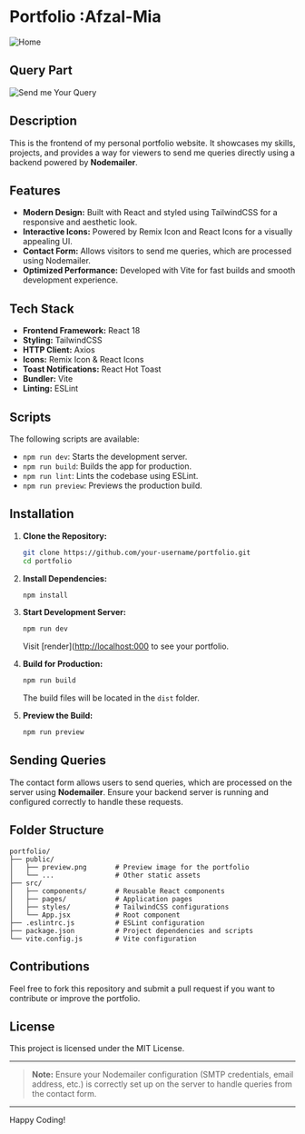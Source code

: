 # Portfolio :Afzal-Mia

![Home](https://res.cloudinary.com/diufr72e9/image/upload/v1737134305/Screenshot_21_tqkggf.png)
## Query Part
![Send me Your Query](https://res.cloudinary.com/diufr72e9/image/upload/v1737134303/Screenshot_22_cdmvxs.png)


## Description
This is the frontend of my personal portfolio website. It showcases my skills, projects, and provides a way for viewers to send me queries directly using a backend powered by **Nodemailer**.

## Features
- **Modern Design:** Built with React and styled using TailwindCSS for a responsive and aesthetic look.
- **Interactive Icons:** Powered by Remix Icon and React Icons for a visually appealing UI.
- **Contact Form:** Allows visitors to send me queries, which are processed using Nodemailer.
- **Optimized Performance:** Developed with Vite for fast builds and smooth development experience.

## Tech Stack
- **Frontend Framework:** React 18
- **Styling:** TailwindCSS
- **HTTP Client:** Axios
- **Icons:** Remix Icon & React Icons
- **Toast Notifications:** React Hot Toast
- **Bundler:** Vite
- **Linting:** ESLint

## Scripts
The following scripts are available:

- `npm run dev`: Starts the development server.
- `npm run build`: Builds the app for production.
- `npm run lint`: Lints the codebase using ESLint.
- `npm run preview`: Previews the production build.

## Installation

1. **Clone the Repository:**
   ```bash
   git clone https://github.com/your-username/portfolio.git
   cd portfolio
   ```

2. **Install Dependencies:**
   ```bash
   npm install
   ```

3. **Start Development Server:**
   ```bash
   npm run dev
   ```
   Visit [render]([http://localhost:000](https://portfolio-afzal.onrender.com/) to see your portfolio.

4. **Build for Production:**
   ```bash
   npm run build
   ```
   The build files will be located in the `dist` folder.

5. **Preview the Build:**
   ```bash
   npm run preview
   ```

## Sending Queries
The contact form allows users to send queries, which are processed on the server using **Nodemailer**. Ensure your backend server is running and configured correctly to handle these requests.

## Folder Structure
```
portfolio/
├── public/
│   ├── preview.png       # Preview image for the portfolio
│   └── ...               # Other static assets
├── src/
│   ├── components/       # Reusable React components
│   ├── pages/            # Application pages
│   ├── styles/           # TailwindCSS configurations
│   └── App.jsx           # Root component
├── .eslintrc.js          # ESLint configuration
├── package.json          # Project dependencies and scripts
└── vite.config.js        # Vite configuration
```

## Contributions
Feel free to fork this repository and submit a pull request if you want to contribute or improve the portfolio.

## License
This project is licensed under the MIT License.

---

> **Note:** Ensure your Nodemailer configuration (SMTP credentials, email address, etc.) is correctly set up on the server to handle queries from the contact form.

---

Happy Coding!
